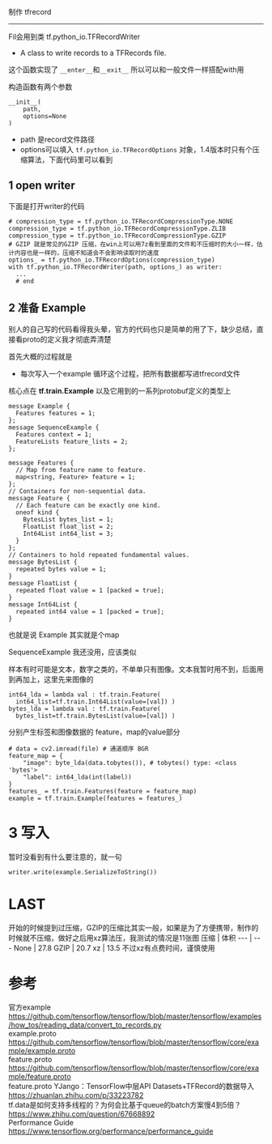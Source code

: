 制作 tfrecord

---

Fil会用到类 tf.python_io.TFRecordWriter
* A class to write records to a TFRecords file.

这个函数实现了 `__enter__`和`__exit__` 所以可以和一般文件一样搭配with用

构造函数有两个参数
```
__init__(
    path,
    options=None
)
```
- path 是record文件路径
- options可以填入 `tf.python_io.TFRecordOptions` 对象，1.4版本时只有个压缩算法，下面代码里可以看到
## 1 open writer
下面是打开writer的代码
```
# compression_type = tf.python_io.TFRecordCompressionType.NONE
compression_type = tf.python_io.TFRecordCompressionType.ZLIB
compression_type = tf.python_io.TFRecordCompressionType.GZIP
# GZIP 就是常见的GZIP 压缩，在win上可以用7z看到里面的文件和不压缩时的大小一样，估计内容也是一样的，压缩不知道会不会影响读取时的速度
options_ = tf.python_io.TFRecordOptions(compression_type)
with tf.python_io.TFRecordWriter(path, options_) as writer:
  ...
  # end
```
## 2 准备 Example
别人的自己写的代码看得我头晕，官方的代码也只是简单的用了下，缺少总结，直接看proto的定义我才彻底弄清楚

首先大概的过程就是
- 每次写入一个example 循环这个过程，把所有数据都写进tfrecord文件

核心点在 **tf.train.Example** 以及它用到的一系列protobuf定义的类型上
```
message Example {
  Features features = 1;
};
message SequenceExample {
  Features context = 1;
  FeatureLists feature_lists = 2;
};

message Features {
  // Map from feature name to feature.
  map<string, Feature> feature = 1;
};
// Containers for non-sequential data.
message Feature {
  // Each feature can be exactly one kind.
  oneof kind {
    BytesList bytes_list = 1;
    FloatList float_list = 2;
    Int64List int64_list = 3;
  }
};
// Containers to hold repeated fundamental values.
message BytesList {
  repeated bytes value = 1;
}
message FloatList {
  repeated float value = 1 [packed = true];
}
message Int64List {
  repeated int64 value = 1 [packed = true];
}
```
也就是说 Example 其实就是个map

SequenceExample 我还没用，应该类似

样本有时可能是文本，数字之类的，不单单只有图像。文本我暂时用不到，后面用到再加上，这里先来图像的
```
int64_lda = lambda val : tf.train.Feature(
  int64_list=tf.train.Int64List(value=[val]) )
bytes_lda = lambda val : tf.train.Feature(
  bytes_list=tf.train.BytesList(value=[val]) )
```
分别产生标签和图像数据的 feature，map的value部分
```
# data = cv2.imread(file) # 通道顺序 BGR
feature_map = {
    "image": byte_lda(data.tobytes()), # tobytes() type: <class 'bytes'>
    "label": int64_lda(int(label))
}
features_ = tf.train.Features(feature = feature_map)
example = tf.train.Example(features = features_)
```
# 3 写入
暂时没看到有什么要注意的，就一句
```
writer.write(example.SerializeToString())
```

# LAST
开始的时候提到过压缩，GZIP的压缩比其实一般，如果是为了方便携带，制作的时候就不压缩，做好之后用xz算法压，我测试的情况是11张图
压缩 | 体积
---  | ---
None | 27.8
GZIP | 20.7
xz   | 13.5
不过xz有点费时间，谨慎使用

# 参考
官方example  
<https://github.com/tensorflow/tensorflow/blob/master/tensorflow/examples/how_tos/reading_data/convert_to_records.py>  
example.proto  
<https://github.com/tensorflow/tensorflow/blob/master/tensorflow/core/example/example.proto>  
feature.proto  
<https://github.com/tensorflow/tensorflow/blob/master/tensorflow/core/example/feature.proto>  
feature.proto
YJango：TensorFlow中层API Datasets+TFRecord的数据导入  
<https://zhuanlan.zhihu.com/p/33223782>  
tf.data是如何支持多线程的？为何会比基于queue的batch方案慢4到5倍？  
<https://www.zhihu.com/question/67668892>  
Performance Guide  
<https://www.tensorflow.org/performance/performance_guide>